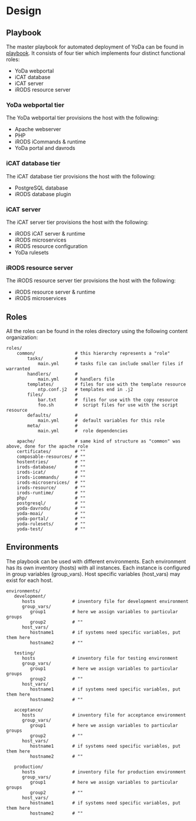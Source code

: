 Design
======

Playbook
--------
The master playbook for automated deployment of YoDa can be found in [playbook](playbook.yml).
It consists of four tier which implements four distinct functional roles:
* YoDa webportal
* iCAT database
* iCAT server
* iRODS resource server

### YoDa webportal tier
The YoDa webportal tier provisions the host with the following:
* Apache webserver
* PHP
* iRODS iCommands & runtime
* YoDa portal and davrods

### iCAT database tier
The iCAT database tier provisions the host with the following:
* PostgreSQL database
* iRODS database plugin

### iCAT server
The iCAT server tier provisions the host with the following:
* iRODS iCAT server & runtime
* iRODS microservices
* iRODS resource configuration
* YoDa rulesets

### iRODS resource server
The iRODS resource server tier provisions the host with the following:
* iRODS resource server & runtime
* iRODS microservices


Roles
-----
All the roles can be found in the roles directory using the following content organization:
```
roles/
    common/               # this hierarchy represents a "role"
        tasks/            #
            main.yml      # tasks file can include smaller files if warranted
        handlers/         #
            main.yml      # handlers file
        templates/        # files for use with the template resource
            ntp.conf.j2   # templates end in .j2
        files/            #
            bar.txt       #  files for use with the copy resource
            foo.sh        #  script files for use with the script resource
        defaults/         #
            main.yml      #  default variables for this role
        meta/             #
            main.yml      #  role dependencies

    apache/               # same kind of structure as "common" was above, done for the apache role
    certificates/         # ""
    composable-resources/ # ""
    hostentries/          # ""
    irods-database/       # ""
    irods-icat/           # ""
    irods-icommands/      # ""
    irods-microservices/  # ""
    irods-resource/       # ""
    irods-runtime/        # ""
    php/                  # ""
    postgresql/           # ""
    yoda-davrods/         # ""
    yoda-moai/            # ""
    yoda-portal/          # ""
    yoda-rulesets/        # ""
    yoda-test/            # ""
```


Environments
------------
The playbook can be used with different environments.
Each environment has its own inventory (hosts) with all instances.
Each instance is configured in group variables (group_vars).
Host specific variables (host_vars) may exist for each host.
```
environments/
   development/
      hosts              # inventory file for development environment
      group_vars/
         group1          # here we assign variables to particular groups
         group2          # ""
      host_vars/
         hostname1       # if systems need specific variables, put them here
         hostname2       # ""

   testing/
      hosts              # inventory file for testing environment
      group_vars/
         group1          # here we assign variables to particular groups
         group2          # ""
      host_vars/
         hostname1       # if systems need specific variables, put them here
         hostname2       # ""

   acceptance/
      hosts              # inventory file for acceptance environment
      group_vars/
         group1          # here we assign variables to particular groups
         group2          # ""
      host_vars/
         hostname1       # if systems need specific variables, put them here
         hostname2       # ""

   production/
      hosts              # inventory file for production environment
      group_vars/
         group1          # here we assign variables to particular groups
         group2          # ""
      host_vars/
         hostname1       # if systems need specific variables, put them here
         hostname2       # ""
```
